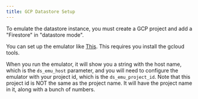 ```yaml
---
title: GCP Datastore Setup
---
```


To emulate the datastore instance, you must create a GCP project and add a "Firestore" in "datastore mode".  

You can set up the emulator like [This](https:/loud.google.com/datastore/docs/tools/datastore-emulator).  This requires you install the gcloud tools.

When you run the emulator, it will show you a string with the host name, which is the `ds_emu_host` parameter, and you will need to configure the emulator with your project id, which is the `ds_emu_project_id`.  Note that this project id is NOT the same as the project name.  It will have the project name in it, along with a bunch of numbers.
